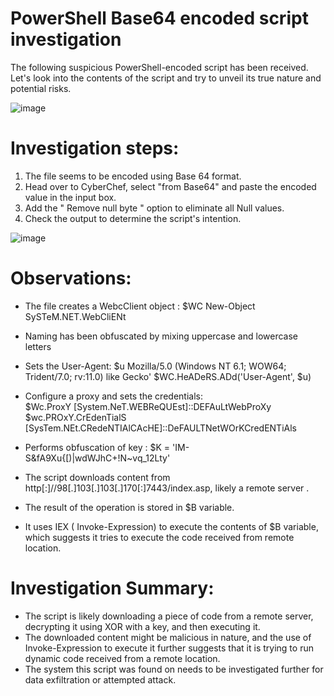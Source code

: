 # PowerShell Base64 encoded script investigation

The following suspicious PowerShell-encoded script has been received.  Let's look into the contents of the script and try to unveil its true nature and potential risks.


![image](https://github.com/user-attachments/assets/d8240950-709c-45fa-b6bf-35d57e950638)

# Investigation steps:

1. The file seems to be encoded using Base 64 format.
2. Head over to CyberChef, select  "from Base64" and paste the encoded value in the input box.
3. Add the " Remove null byte " option to eliminate  all Null values.
4. Check the output to determine the script's intention. 


![image](https://github.com/user-attachments/assets/15875dd7-bddd-4b00-b438-c9efe2b7e997)

# Observations:

* The file creates a WebcClient object  : $WC New-Object SySTeM.NET.WebCliENt
* Naming has been obfuscated by mixing uppercase and lowercase letters 
* Sets the User-Agent: $u Mozilla/5.0 (Windows NT 6.1; WOW64; Trident/7.0; rv:11.0) like Gecko' $WC.HeADeRS.ADd('User-Agent', $u)
* Configure a proxy and sets the credentials: <br> 
	$Wc.ProxY  [System.NeT.WEBReQUEst]::DEFAuLtWebProXy
	$wc.PROxY.CrEdenTialS  [SysTem.NEt.CRedeNTIAlCAcHE]::DeFAULTNetWOrKCredENTiAls
	
* Performs obfuscation of key :  $K = 'IM-S&fA9Xu{[)|wdWJhC+!N~vq_12Lty'
* The script downloads content from http[:]//98[.]103[.]103[.]170[:]7443/index.asp, likely a remote server .
* The result of the operation is stored in $B variable. 
* It uses IEX ( Invoke-Expression) to execute the contents of $B variable, which suggests it tries to execute the code received from remote location.

# Investigation Summary: 
	
* The script is likely downloading a piece of code from a remote server, decrypting it using XOR with a key, and then executing it.
* The downloaded content might be malicious in nature, and the use of Invoke-Expression to execute it further suggests that it is trying to run dynamic code received from a remote location.
* The  system this script was found on needs to be investigated further for data exfiltration or attempted attack.
